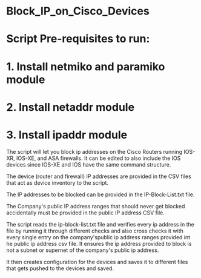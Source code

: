 # Block_IP_on_Cisco_Devices

# Script Pre-requisites to run:
# 1. Install netmiko and paramiko module 
# 2. Install netaddr module
# 3. Install ipaddr module

The script will let you block ip addresses on the Cisco Routers running IOS-XR, IOS-XE, and ASA firewalls. It can be edited to also include the IOS devices since IOS-XE and IOS have the same command structure. 

The device (router and firewall) IP addresses are provided in the CSV files that act as device inventory to the script. 

The IP addresses to be blocked can be provided in the IP-Block-List.txt file. 

The Company's public IP address ranges that should never get blocked accidentally must be provided in the public IP address CSV file.

The script reads the ip-block-list.txt file and verifies every ip address in the file by running it through different checks and also cross checks it with every single entry on the company'spublic ip address ranges provided int he public ip address csv file. It ensures the ip address provided to block is not a subnet or supernet of the company's public ip address.

It then creates configuration for the devices and saves it to different files that gets pushed to the devices and saved.


